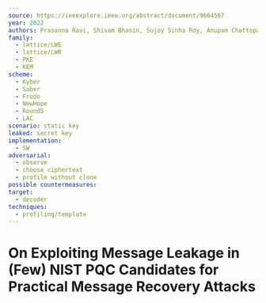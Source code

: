 ```yaml
---
source: https://ieeexplore.ieee.org/abstract/document/9664567
year: 2022
authors: Prasanna Ravi, Shivam Bhasin, Sujoy Sinha Roy, Anupam Chattopadhyay
family:
  - lattice/LWE
  - lattice/LWR
  - PKE
  - KEM
scheme:
  - Kyber
  - Saber
  - Frodo
  - NewHope
  - Round5
  - LAC
scenario: static key
leaked: secret key
implementation:
  - SW
adversarial:
  - observe
  - choose ciphertext
  - profile without clone
possible countermeasures: 
target:
  - decoder
techniques:
  - profiling/template
---
```

# On Exploiting Message Leakage in (Few) NIST PQC Candidates for Practical Message Recovery Attacks